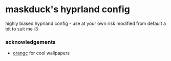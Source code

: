 # maskduck's hyprland config

highly biased hyprland config - use at your own risk
modified from default a bit to suit me :3 

### acknowledgements
- [orangc](https://github.com/orxngc/walls-catppuccin-mocha) for cool wallpapers

